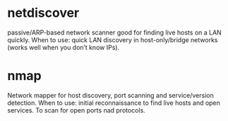 # netdiscover
passive/ARP-based network scanner good for finding live hosts on a LAN quickly.
When to use: quick LAN discovery in host-only/bridge networks (works well when you don’t know IPs).

# nmap
Network mapper for host discovery, port scanning and service/version detection.
When to use: initial reconnaissance to find live hosts and open services. To scan for open ports nad protocols.
